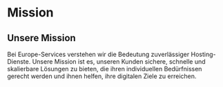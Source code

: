 # Mission

## Unsere Mission

Bei Europe-Services verstehen wir die Bedeutung zuverlässiger Hosting-Dienste. Unsere Mission ist es, unseren Kunden sichere, schnelle und skalierbare Lösungen zu bieten, die ihren individuellen Bedürfnissen gerecht werden und ihnen helfen, ihre digitalen Ziele zu erreichen.
